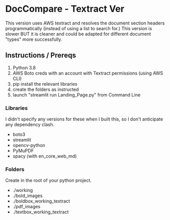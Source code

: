 # DocCompare - Textract Ver
This version uses AWS textract and resolves the document section headers programmatically (instead of using a list to search for.)
This version is slower BUT it is cleaner and could be adapted for different document "types" more successfully.

## Instructions / Prereqs
1. Python 3.8
2. AWS Boto creds with an account with Textract permissions (using AWS CLI)
3. pip install the relevant libraries
4. create the folders as instructed
5. launch "streamlit run Landing_Page.py" from Command Line

### Libraries
I didn't specify any versions for these when I built this, so I don't anticipate any dependency clash.
* boto3
* streamlit
* opencv-python
* PyMuPDF
* spacy (with en_core_web_md)

### Folders
Create in the root of your python project.
* ./working
* ./bold_images
* ./boldbox_working_textract
* ./pdf_images
* ./textbox_working_textract